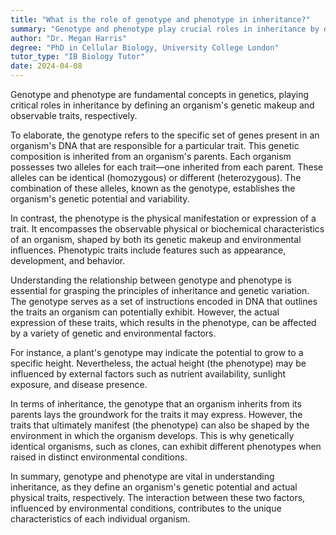```yaml
---
title: "What is the role of genotype and phenotype in inheritance?"
summary: "Genotype and phenotype play crucial roles in inheritance by determining an organism's genetic makeup and observable traits, respectively."
author: "Dr. Megan Harris"
degree: "PhD in Cellular Biology, University College London"
tutor_type: "IB Biology Tutor"
date: 2024-04-08
---
```


Genotype and phenotype are fundamental concepts in genetics, playing critical roles in inheritance by defining an organism's genetic makeup and observable traits, respectively.

To elaborate, the genotype refers to the specific set of genes present in an organism's DNA that are responsible for a particular trait. This genetic composition is inherited from an organism's parents. Each organism possesses two alleles for each trait—one inherited from each parent. These alleles can be identical (homozygous) or different (heterozygous). The combination of these alleles, known as the genotype, establishes the organism's genetic potential and variability.

In contrast, the phenotype is the physical manifestation or expression of a trait. It encompasses the observable physical or biochemical characteristics of an organism, shaped by both its genetic makeup and environmental influences. Phenotypic traits include features such as appearance, development, and behavior.

Understanding the relationship between genotype and phenotype is essential for grasping the principles of inheritance and genetic variation. The genotype serves as a set of instructions encoded in DNA that outlines the traits an organism can potentially exhibit. However, the actual expression of these traits, which results in the phenotype, can be affected by a variety of genetic and environmental factors.

For instance, a plant's genotype may indicate the potential to grow to a specific height. Nevertheless, the actual height (the phenotype) may be influenced by external factors such as nutrient availability, sunlight exposure, and disease presence.

In terms of inheritance, the genotype that an organism inherits from its parents lays the groundwork for the traits it may express. However, the traits that ultimately manifest (the phenotype) can also be shaped by the environment in which the organism develops. This is why genetically identical organisms, such as clones, can exhibit different phenotypes when raised in distinct environmental conditions.

In summary, genotype and phenotype are vital in understanding inheritance, as they define an organism's genetic potential and actual physical traits, respectively. The interaction between these two factors, influenced by environmental conditions, contributes to the unique characteristics of each individual organism.
    